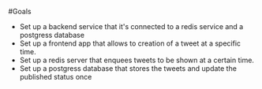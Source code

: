 #Goals

- Set up a backend service that it's connected to a redis service and a postgress database
- Set up a frontend app that allows to creation of a tweet at a specific time.
- Set up a redis server that enquees tweets to be shown at a certain time.
- Set up a postgress database that stores the tweets and update the published status once 
